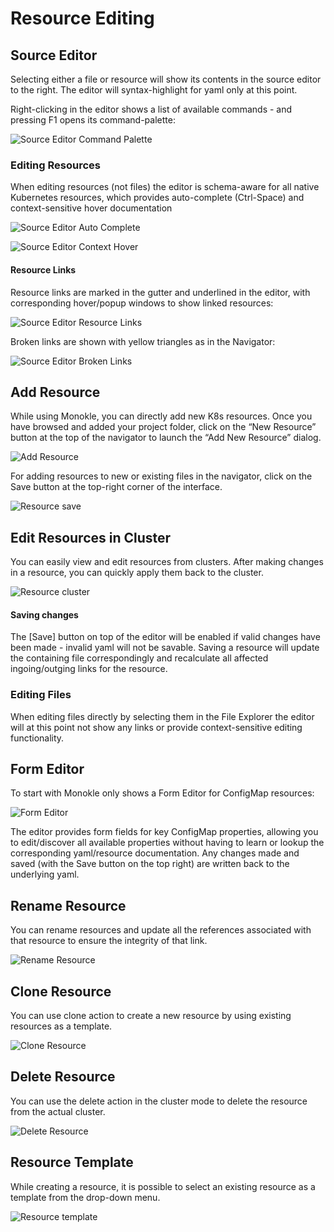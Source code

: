 # Resource Editing

## Source Editor

Selecting either a file or resource will show its contents in the source editor to the right. The editor will syntax-highlight for
yaml only at this point.

Right-clicking in the editor shows a list of available commands - and pressing F1 opens its command-palette:

![Source Editor Command Palette](img/source-editor-command-palette.png)

### Editing Resources

When editing resources (not files) the editor is schema-aware for all native Kubernetes resources, which provides
auto-complete (Ctrl-Space) and context-sensitive hover documentation

![Source Editor Auto Complete](img/source-editor-auto-complete.png)

![Source Editor Context Hover](img/source-editor-context-hover.png)

#### Resource Links

Resource links are marked in the gutter and underlined in the editor, with corresponding hover/popup windows to show linked resources:

![Source Editor Resource Links](img/source-editor-resource-links.png)

Broken links are shown with yellow triangles as in the Navigator:

![Source Editor Broken Links](img/source-editor-broken-links.png)

## Add Resource

While using Monokle, you can directly add new K8s resources. Once you have browsed and added your project folder, click on the “New Resource” button at the top of the navigator to launch the “Add New Resource” dialog.

![Add Resource](img/add-resource.png)

For adding resources to new or existing files in the navigator, click on the Save button at the top-right corner of the interface.

![Resource save](img/add-resource-save.png)

## Edit Resources in Cluster

You can easily view and edit resources from clusters. After making changes in a resource, you can quickly apply them back to the cluster.

![Resource cluster](img/resource-cluster.png)
#### Saving changes

The [Save] button on top of the editor will be enabled if valid changes have been made - invalid yaml will not be savable.
Saving a resource will update the containing file correspondingly and recalculate all affected ingoing/outging links for
the resource.

### Editing Files

When editing files directly by selecting them in the File Explorer the editor will at this point not show any links or provide 
context-sensitive editing functionality.

## Form Editor

To start with Monokle only shows a Form Editor for ConfigMap resources:

![Form Editor](img/form-editor.png)

The editor provides form fields for key ConfigMap properties, allowing you to edit/discover all available properties without 
having to learn or lookup the corresponding yaml/resource documentation. Any changes made and saved (with the Save button on the top right)
are written back to the underlying yaml.

## Rename Resource

You can rename resources and update all the references associated with that resource to ensure the integrity of that link.

![Rename Resource](img/rename.png)

## Clone Resource

You can use clone action to create a new resource by using existing resources as a template. 

![Clone Resource](img/clone.png)

## Delete Resource

You can use the delete action in the cluster mode to delete the resource from the actual cluster. 

![Delete Resource](img/delete.png)

## Resource Template

While creating a resource, it is possible to select an existing resource as a template from the drop-down menu. 

![Resource template](img/template.png)
